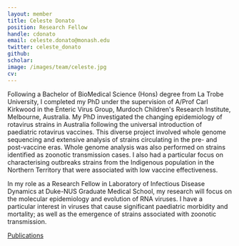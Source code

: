 ```yaml
---
layout: member
title: Celeste Donato
position: Research Fellow
handle: cdonato
email: celeste.donato@monash.edu
twitter: celeste_donato
github:
scholar:
image: /images/team/celeste.jpg
cv:
---
```


Following a Bachelor of BioMedical Science (Hons) degree from La Trobe University, I completed my PhD under the supervision of A/Prof Carl Kirkwood in the Enteric Virus Group, Murdoch Children's Research Institute, Melbourne, Australia. My PhD investigated the changing epidemiology of rotavirus strains in Australia following the universal introduction of paediatric rotavirus vaccines. This diverse project involved whole genome sequencing and extensive analysis of strains circulating in the pre- and post-vaccine eras. Whole genome analysis was also performed on strains identified as zoonotic transmission cases. I also had a particular focus on characterising outbreaks strains from the Indigenous population in the Northern Territory that were associated with low vaccine effectiveness.

In my role as a Research Fellow in Laboratory of Infectious Disease Dynamics at Duke-NUS Graduate Medical School, my research will focus on the molecular epidemiology and evolution of RNA viruses. I have a particular interest in viruses that cause significant paediatric morbidity and mortality; as well as the emergence of strains associated with zoonotic transmission.  

[Publications](http://www.ncbi.nlm.nih.gov/pubmed/?term=Donato+Celeste%5Bau%5D)
